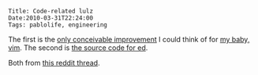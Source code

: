     Title: Code-related lulz
    Date:2010-03-31T22:24:00
    Tags: pablolife, engineering

The first is the [only conceivable improvement][1] I could think of for [my baby, vim][2].
The second is  [the source code for ed][3].

Both from [this reddit thread][4].


   [1]: http://farm4.static.flickr.com/3031/2784420693_913239d70a_o.gif
   [2]: http://www.morepaul.com/2010/02/hiatus-and-voyage-of-vim.html
   [3]: http://www.gnu.org/fun/jokes/ed
   [4]: http://www.reddit.com/r/programming/comments/bktbz/your_problem_with_vim_is_that_you_dont_grok_vi/
